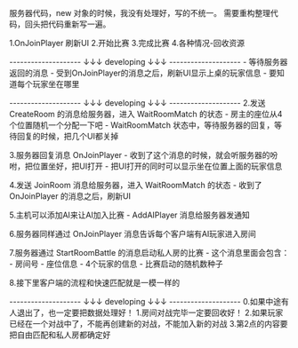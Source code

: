 服务器代码，new 对象的时候，我没有处理好，写的不统一。
需要重构整理代码，回头把代码重新写一遍。

1.OnJoinPlayer 刷新UI
2.开始比赛
3.完成比赛
4.各种情况-回收资源

-------------------- ↓↓↓ developing ↓↓↓ -------------------- 
    - 等待服务器返回的消息
    - 受到OnJoinPlayer的消息之后，刷新UI显示上桌的玩家信息
        - 要知道每个玩家坐在哪里

-------------------- ↓↓↓ developing ↓↓↓ -------------------- 
2.发送 CreateRoom 的消息给服务器，进入 WaitRoomMatch 的状态
    - 房主的座位从4个位置随机一个分配一下吧
    - WaitRoomMatch 状态中，等待服务器的回复，等待回复的时候，把几个UI都关掉

3.服务器回复消息 OnJoinPlayer 
    - 收到了这个消息的时候，就会听服务器的吩咐，把位置坐好，把UI打开
    - 把UI打开的同时可以显示坐在位置上面的玩家信息

4.发送 JoinRoom 消息给服务器，进入 WaitRoomMatch 的状态
    - 收到了 OnJoinPlayer 的消息之后，刷新UI

5.主机可以添加AI来让AI加入比赛
    - AddAIPlayer 消息给服务器发通知

6.服务器同样通过 OnJoinPlayer 消息告诉每个客户端有AI玩家进入房间

7.服务器通过 StartRoomBattle 的消息启动私人房的比赛
    - 这个消息里面会包含：
        - 房间号
        - 座位信息
        - 4个玩家的信息
        - 比赛启动的随机数种子

8.接下里客户端的流程和快速匹配就是一模一样的

-------------------- ↓↓↓ developing ↓↓↓ -------------------- 
0.如果中途有人退出了，也一定要把数据处理好！
1.房间对战完毕一定要回收好！
2.如果玩家已经在一个对战中了，不能再创建新的对战，不能加入新的对战
3.第2点的内容要把自由匹配和私人房都确定好
